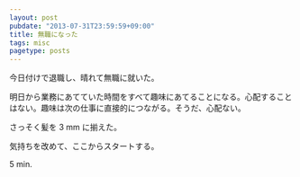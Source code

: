 ```yaml
---
layout: post
pubdate: "2013-07-31T23:59:59+09:00"
title: 無職になった
tags: misc
pagetype: posts
---
```

今日付けで退職し、晴れて無職に就いた。

明日から業務にあてていた時間をすべて趣味にあてることになる。心配することはない。趣味は次の仕事に直接的につながる。そうだ、心配ない。

さっそく髪を 3 mm に揃えた。

気持ちを改めて、ここからスタートする。

5 min.
